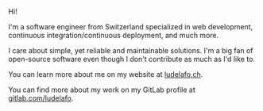 Hi!

I'm a software engineer from Switzerland specialized in web development,
continuous integration/continuous deployment, and much more.

I care about simple, yet reliable and maintainable solutions. I'm a big fan of
open-source software even though I don't contribute as much as I'd like to.

You can learn more about me on my website at [ludelafo.ch](https://ludelafo.ch).

You can find more about my work on my GitLab profile at
[gitlab.com/ludelafo](https://gitlab.com/ludelafo).
